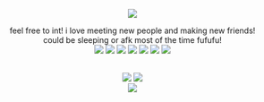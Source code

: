 <p align="center">
  <image src="https://media.discordapp.net/attachments/1036605748794363924/1203310001809133648/wJiqnvsf215aQAAAABJRU5ErkJggg.png?ex=65fec544&is=65ec5044&hm=c8d8f97c30822f86d30aebf02c20757635f1acbecd7dd049924098271213af00&=&format=webp&quality=lossless&width=290&height=316">
</p>


<p align="center">
feel free to int! i love meeting new people and making new friends!
<br>
could be sleeping or afk most of the time fufufu!
  <br>
  <image src="https://64.media.tumblr.com/bfafc80b28ff5e16d3480debe28b426f/762a7abac4831275-16/s250x250_c1/839e241a2186d3e210cc2adb0b80aed384120bb4.gifv">
    <image src="https://raining-starss.neocities.org/dark%20(2).jpg">
      <image src="https://raining-starss.neocities.org/blog%20(5).gif">
        <image src="https://supplies.ju.mp/assets/images/gallery08/e07d03c5.png?v=9163b103">
          <image src="https://creep.crd.co/assets/images/gallery05/2f705cfe.png?v=9fb44b0b">
            <image src="https://creep.crd.co/assets/images/gallery05/bac21c4d.png?v=9fb44b0b">
            <image src="https://files.catbox.moe/s5nx2o.png">

<br>

            
         
          
<br>
<p align="center">
<image  src="https://epic.crd.co/assets/images/gallery02/213665da.gif?v=b52a0828">
  <image src="https://64.media.tumblr.com/tumblr_m27pufGueg1qdo9j4.gif">
<br>
<image src="https://c.tenor.com/ip04wGqjCKcAAAAC/tenor.gif">



</p>
</p>



</p>

<br>





<!--
**deathdelivery/deathdelivery** is a ✨ _special_ ✨ repository because its `README.md` (this file) appears on your GitHub profile.

Here are some ideas to get you started:

- 🔭 I’m currently working on ...
- 🌱 I’m currently learning ...
- 👯 I’m looking to collaborate on ...
- 🤔 I’m looking for help with ...
- 💬 Ask me about ...
- 📫 How to reach me: ...
- 😄 Pronouns: ...
- ⚡ Fun fact: ...
-->
